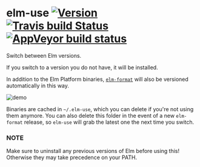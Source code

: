 # elm-use [![Version](https://img.shields.io/npm/v/elm-use.svg)](https://www.npmjs.com/package/elm-use) [![Travis build Status](https://travis-ci.org/rtfeldman/elm-use.svg?branch=master)](http://travis-ci.org/rtfeldman/elm-use) [![AppVeyor build status](https://ci.appveyor.com/api/projects/status/0j7x0mpggmtu6mms/branch/master?svg=true)](https://ci.appveyor.com/project/rtfeldman/elm-use/branch/master)

Switch between Elm versions.

If you switch to a version you do not have, it will be installed.

In addition to the Elm Platform binaries, [`elm-format`](https://github.com/avh4/elm-format)
will also be versioned automatically in this way.

![demo](https://cloud.githubusercontent.com/assets/1094080/21740236/4d59430a-d468-11e6-85c6-9f2e1c9ec638.gif)

Binaries are cached in `~/.elm-use`, which you can delete if you're not using
them anymore. You can also delete this folder in the event of a new `elm-format`
release, so `elm-use` will grab the latest one the next time you switch.

### NOTE

Make sure to uninstall any previous versions of Elm before using this!
Otherwise they may take precedence on your PATH.
